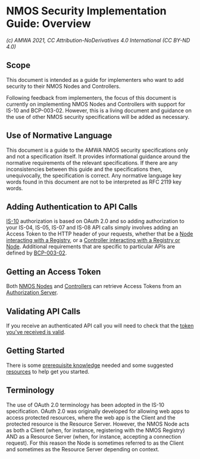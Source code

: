 # NMOS Security Implementation Guide: Overview
_(c) AMWA 2021, CC Attribution-NoDerivatives 4.0 International (CC BY-ND 4.0)_

## Scope
This document is intended as a guide for implementers who want to add security to their NMOS Nodes and Controllers.

Following feedback from implementers, the focus of this document is currently on implementing NMOS Nodes and Controllers with support for IS-10 and BCP-003-02. However, this is a living document and guidance on the use of other NMOS security specifications will be added as necessary.

## Use of Normative Language
This document is a guide to the AMWA NMOS security specifications only and not a specification itself.
It provides informational guidance around the normative requirements of the relevant specifications.
If there are any inconsistencies between this guide and the specifications then, unequivocally, the specification is correct.
Any normative language key words found in this document are not to be interpreted as RFC 2119 key words.

## Adding Authentication to API Calls
[IS-10](https://specs.amwa.tv/is-10/) authorization is based on OAuth 2.0 and so adding authorization to your IS-04, IS-05, IS-07 and IS-08 API calls simply involves adding an Access Token to the HTTP header of your requests, whether that be a [Node interacting with a Registry](Node%20to%20Registry%20Interactions%20(IS-04).md), or a [Controller interacting with a Registry or Node](4.4.%20Controller%20to%20Registry%20(IS-04)%20and%20Node%20Interactions%20(IS-05%2C%20IS-08).md).
Additional requirements that are specific to particular APIs are defined by [BCP-003-02](https://specs.amwa.tv/bcp-003-02/).

## Getting an Access Token
Both [NMOS Nodes](Node%20to%20Authorization%20Server%20Interactions.md) and [Controllers](4.3.%20Controller%20to%20Authorization%20Server%20Interactions.md) can retrieve Access Tokens from an [Authorization Server](3.0.%20Authorization%20Server%20Setup.md).

## Validating API Calls
If you receive an authenticated API call you will need to check that the [token you've received is valid](Validating%20Access%20Tokens.md).

## Getting Started
There is some [prerequisite knowledge](Prerequisites.md) needed and some suggested [resources](5.0.%20Development%20Resources.md) to help get you started.

## Terminology
The use of OAuth 2.0 terminology has been adopted in the IS-10 specification. OAuth 2.0 was originally developed for allowing web apps to access protected resources, where the web app is the Client and the protected resource is the Resource Server. However, the NMOS Node acts as both a Client (when, for instance, registering with the NMOS Registry) AND as a Resource Server (when, for instance, accepting a connection request). For this reason the Node is sometimes referred to as the Client and sometimes as the Resource Server depending on context.
